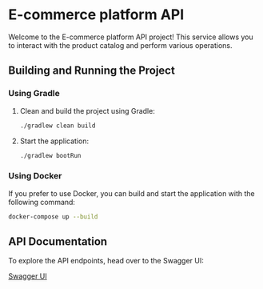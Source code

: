 # E-commerce platform API

Welcome to the E-commerce platform API project! This service allows you to interact with the product catalog and perform various operations.


## Building and Running the Project

### Using Gradle

1. Clean and build the project using Gradle:

    ```bash
    ./gradlew clean build
    ```

2. Start the application:

    ```bash
    ./gradlew bootRun
    ```

### Using Docker

If you prefer to use Docker, you can build and start the application with the following command:

```bash
docker-compose up --build
```

## API Documentation

To explore the API endpoints, head over to the Swagger UI:

[Swagger UI](http://localhost:8080/swagger-ui/index.html)

